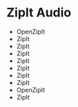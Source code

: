 # ZipIt Audio
* OpenZipIt
* ZipIt
* ZipIt
* ZipIt
* ZipIt
* ZipIt
* ZipIt
* ZipIt
* OpenZipIt
* ZipIt
